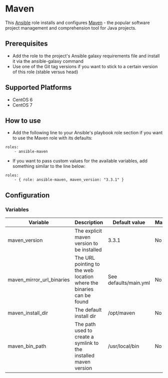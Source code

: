 Maven
=====

This [Ansible](http://www.ansible.com/home) role installs and configures [Maven](https://maven.apache.org/) - the popular software project management and comprehension tool for Java projects.

## Prerequisites

* Add the role to the project's Ansible galaxy requirements file and install it via the ansible-galaxy command
* Use one of the Git tag versions if you want to stick to a certain version of this role (stable versus head)

## Supported Platforms

* CentOS 6
* CentOS 7

## How to use

* Add the following line to your Ansible's playbook role section if you want to use the Maven role with its defaults:
```
roles:
    - ansible-maven
```
* If you want to pass custom values for the available variables, add something similar to the line below:
```
roles:
    - { role: ansible-maven, maven_version: "3.3.1" }
```

## Configuration

### Variables

| Variable | Description | Default value | Mandatory |
|----------|-------------|---------------|-----------|
| maven_version | The explicit maven version to be installed | 3.3.1 | No |
| maven_mirror_url_binaries | The URL pointing to the web location where the binaries can be found | See defaults/main.yml | No |
| maven_install_dir | The default install dir | /opt/maven | No |
| maven_bin_path | The path used to create a symlink to the installed maven version | /usr/local/bin | No |
